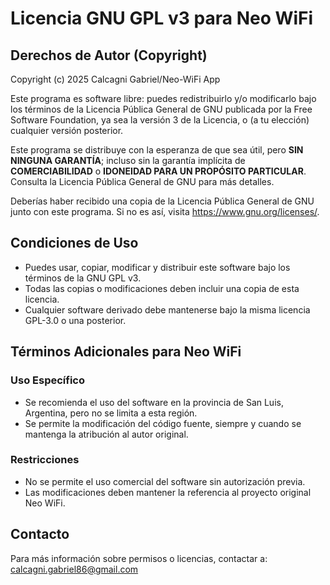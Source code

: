 # Licencia GNU GPL v3 para Neo WiFi

## Derechos de Autor (Copyright)

Copyright (c) 2025 Calcagni Gabriel/Neo-WiFi App

Este programa es software libre: puedes redistribuirlo y/o modificarlo bajo los términos de la Licencia Pública General de GNU publicada por la Free Software Foundation, ya sea la versión 3 de la Licencia, o (a tu elección) cualquier versión posterior.

Este programa se distribuye con la esperanza de que sea útil, pero **SIN NINGUNA GARANTÍA**; incluso sin la garantía implícita de **COMERCIABILIDAD** o **IDONEIDAD PARA UN PROPÓSITO PARTICULAR**. Consulta la Licencia Pública General de GNU para más detalles.

Deberías haber recibido una copia de la Licencia Pública General de GNU junto con este programa. Si no es así, visita <https://www.gnu.org/licenses/>.

## Condiciones de Uso

- Puedes usar, copiar, modificar y distribuir este software bajo los términos de la GNU GPL v3.
- Todas las copias o modificaciones deben incluir una copia de esta licencia.
- Cualquier software derivado debe mantenerse bajo la misma licencia GPL-3.0 o una posterior.

## Términos Adicionales para Neo WiFi

### Uso Específico

- Se recomienda el uso del software en la provincia de San Luis, Argentina, pero no se limita a esta región.
- Se permite la modificación del código fuente, siempre y cuando se mantenga la atribución al autor original.

### Restricciones

- No se permite el uso comercial del software sin autorización previa.
- Las modificaciones deben mantener la referencia al proyecto original Neo WiFi.

## Contacto

Para más información sobre permisos o licencias, contactar a: <a href="mailto:calcagni.gabriel86@gmail.com">calcagni.gabriel86@gmail.com</a>
